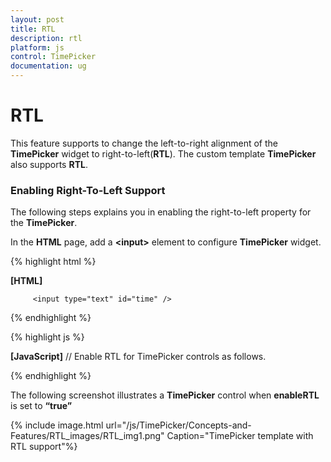 ```yaml
---
layout: post
title: RTL
description: rtl
platform: js
control: TimePicker
documentation: ug
---
```


# RTL

This feature supports to change the left-to-right alignment of the **TimePicker** widget to right-to-left(**RTL**). The custom template **TimePicker** also supports **RTL**.

### Enabling Right-To-Left Support

The following steps explains you in enabling the right-to-left property for the **TimePicker**.

In the **HTML** page, add a **&lt;input&gt;** element to configure **TimePicker** widget.   

{% highlight html %}

**[HTML]**

         <input type="text" id="time" />

{% endhighlight %}

{% highlight js %}

**[JavaScript]**
// Enable RTL for TimePicker controls as follows.
<script>
$(function () {
           $('#time').ejTimePicker({ 
                enableRTL: true 
           });
 });
</script>
{% endhighlight %}


The following screenshot illustrates a **TimePicker** control when **enableRTL** is set to **“true”**

{% include image.html url="/js/TimePicker/Concepts-and-Features/RTL_images/RTL_img1.png" Caption="TimePicker template with RTL support"%}

